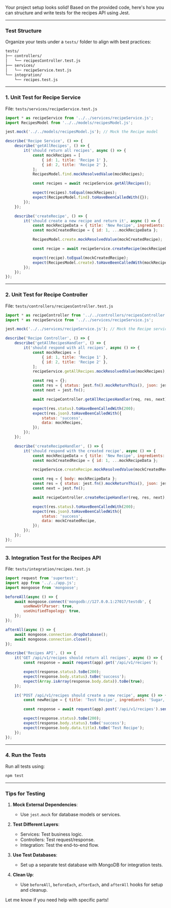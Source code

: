 Your project setup looks solid! Based on the provided code, here's how you can structure and write tests for the recipes API using Jest.

---

### **Test Structure**

Organize your tests under a `tests/` folder to align with best practices:

```bash
tests/
├── controllers/
│   └── recipesController.test.js
├── services/
│   └── recipeService.test.js
└── integration/
    └── recipes.test.js
```

---

### **1. Unit Test for Recipe Service**

File: `tests/services/recipeService.test.js`

```javascript
import * as recipeService from '../../services/recipeService.js';
import RecipesModel from '../../models/recipesModel.js';

jest.mock('../../models/recipesModel.js'); // Mock the Recipe model

describe('Recipe Service', () => {
	describe('getAllRecipes', () => {
		it('should return all recipes', async () => {
			const mockRecipes = [
				{ id: 1, title: 'Recipe 1' },
				{ id: 2, title: 'Recipe 2' },
			];
			RecipesModel.find.mockResolvedValue(mockRecipes);

			const recipes = await recipeService.getAllRecipes();

			expect(recipes).toEqual(mockRecipes);
			expect(RecipesModel.find).toHaveBeenCalledWith({});
		});
	});

	describe('createRecipe', () => {
		it('should create a new recipe and return it', async () => {
			const mockRecipeData = { title: 'New Recipe', ingredients: 'Salt, Pepper' };
			const mockCreatedRecipe = { id: 1, ...mockRecipeData };

			RecipesModel.create.mockResolvedValue(mockCreatedRecipe);

			const recipe = await recipeService.createRecipe(mockRecipeData);

			expect(recipe).toEqual(mockCreatedRecipe);
			expect(RecipesModel.create).toHaveBeenCalledWith(mockRecipeData);
		});
	});
});
```

---

### **2. Unit Test for Recipe Controller**

File: `tests/controllers/recipesController.test.js`

```javascript
import * as recipeController from '../../controllers/recipesController.js';
import * as recipeService from '../../services/recipeService.js';

jest.mock('../../services/recipeService.js'); // Mock the Recipe service

describe('Recipe Controller', () => {
	describe('getAllRecipesHandler', () => {
		it('should respond with all recipes', async () => {
			const mockRecipes = [
				{ id: 1, title: 'Recipe 1' },
				{ id: 2, title: 'Recipe 2' },
			];
			recipeService.getAllRecipes.mockResolvedValue(mockRecipes);

			const req = {};
			const res = { status: jest.fn().mockReturnThis(), json: jest.fn() };
			const next = jest.fn();

			await recipeController.getAllRecipesHandler(req, res, next);

			expect(res.status).toHaveBeenCalledWith(200);
			expect(res.json).toHaveBeenCalledWith({
				status: 'success',
				data: mockRecipes,
			});
		});
	});

	describe('createRecipeHandler', () => {
		it('should respond with the created recipe', async () => {
			const mockRecipeData = { title: 'New Recipe', ingredients: 'Salt, Pepper' };
			const mockCreatedRecipe = { id: 1, ...mockRecipeData };

			recipeService.createRecipe.mockResolvedValue(mockCreatedRecipe);

			const req = { body: mockRecipeData };
			const res = { status: jest.fn().mockReturnThis(), json: jest.fn() };
			const next = jest.fn();

			await recipeController.createRecipeHandler(req, res, next);

			expect(res.status).toHaveBeenCalledWith(200);
			expect(res.json).toHaveBeenCalledWith({
				status: 'success',
				data: mockCreatedRecipe,
			});
		});
	});
});
```

---

### **3. Integration Test for the Recipes API**

File: `tests/integration/recipes.test.js`

```javascript
import request from 'supertest';
import app from '../../app.js';
import mongoose from 'mongoose';

beforeAll(async () => {
	await mongoose.connect('mongodb://127.0.0.1:27017/testdb', {
		useNewUrlParser: true,
		useUnifiedTopology: true,
	});
});

afterAll(async () => {
	await mongoose.connection.dropDatabase();
	await mongoose.connection.close();
});

describe('Recipes API', () => {
	it('GET /api/v1/recipes should return all recipes', async () => {
		const response = await request(app).get('/api/v1/recipes');

		expect(response.status).toBe(200);
		expect(response.body.status).toBe('success');
		expect(Array.isArray(response.body.data)).toBe(true);
	});

	it('POST /api/v1/recipes should create a new recipe', async () => {
		const newRecipe = { title: 'Test Recipe', ingredients: 'Sugar, Milk' };

		const response = await request(app).post('/api/v1/recipes').send(newRecipe);

		expect(response.status).toBe(200);
		expect(response.body.status).toBe('success');
		expect(response.body.data.title).toBe('Test Recipe');
	});
});
```

---

### **4. Run the Tests**

Run all tests using:

```bash
npm test
```

---

### **Tips for Testing**

1. **Mock External Dependencies**:

    - Use `jest.mock` for database models or services.

2. **Test Different Layers**:

    - Services: Test business logic.
    - Controllers: Test request/response.
    - Integration: Test the end-to-end flow.

3. **Use Test Databases**:

    - Set up a separate test database with MongoDB for integration tests.

4. **Clean Up**:
    - Use `beforeAll`, `beforeEach`, `afterEach`, and `afterAll` hooks for setup and cleanup.

Let me know if you need help with specific parts!
